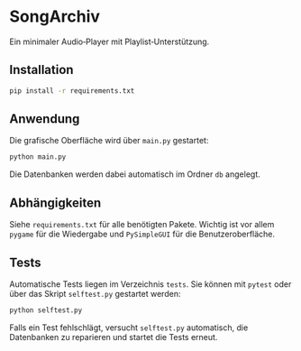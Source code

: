 # SongArchiv

Ein minimaler Audio‑Player mit Playlist‑Unterstützung.

## Installation

```bash
pip install -r requirements.txt
```

## Anwendung

Die grafische Oberfläche wird über `main.py` gestartet:

```bash
python main.py
```

Die Datenbanken werden dabei automatisch im Ordner `db` angelegt.

## Abhängigkeiten

Siehe `requirements.txt` für alle benötigten Pakete. Wichtig ist vor allem `pygame` für die Wiedergabe und `PySimpleGUI` für die Benutzeroberfläche.

## Tests

Automatische Tests liegen im Verzeichnis `tests`. Sie können mit `pytest` oder über das Skript `selftest.py` gestartet werden:

```bash
python selftest.py
```

Falls ein Test fehlschlägt, versucht `selftest.py` automatisch, die Datenbanken zu reparieren und startet die Tests erneut.
